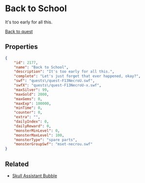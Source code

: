 # Back to School

It's too early for all this.

[Back to quest](../quests.md)

## Properties

```json
{
    "id": 2177,
    "name": "Back to School",
    "description": "It's too early for all this.",
    "complete": "Let's just forget that ever happened, okay?",
    "swf": "quests\/quest-F13NecroU.swf",
    "swfX": "quests\/quest-F13NecroU-x.swf",
    "maxSilver": 99,
    "maxGold": 2000,
    "maxGems": 0,
    "maxExp": 100000,
    "minTime": 0,
    "counter": 0,
    "extra": "",
    "dailyIndex": 0,
    "dailyReward": 0,
    "monsterMinLevel": 0,
    "monsterMaxLevel": 100,
    "monsterType": "spare parts",
    "monsterGroupSwf": "mset-necrou.swf"
}
```

## Related

- [Skull Assistant Bubble](../items/22095-skull-assistant-bubble.md)

